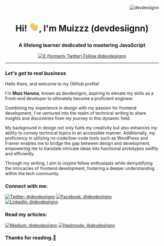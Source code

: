 <p align="right"> 
  <img src="https://komarev.com/ghpvc/?username=devdesiignn&color=00af54&style=flat-square&label=Profile+Views:" alt="devdesiignn" /> 
</p>

# <p align="center"> Hi! <img src="https://raw.githubusercontent.com/ABSphreak/ABSphreak/master/gifs/Hi.gif" width="32px">, I'm Muizzz (devdesiignn) </p>

### <p align="center"> A lifelong learner dedicated to mastering JavaScript </p>

<p align="center"> 
  <a href="https://twitter.com/devdesiignn" target="blank">
    <img alt="X (formerly Twitter) Follow @devdesiignn" src="https://img.shields.io/twitter/follow/devdesiignn?style=for-the-badge&logo=x&color=007cbe">
  </a>
</p>

---

### _Let's get to real business_

Hello there, and welcome to my GitHub profile!

I'm **Muiz Haruna**, known as devdesiignn, aspiring to elevate my skills as a Front-end developer to ultimately become a proficient engineer.

Combining my experience in design with my passion for frontend development, I've ventured into the realm of technical writing to share insights and discoveries from my journey in this dynamic field.

My background in design not only fuels my creativity but also enhances my ability to convey technical topics in an accessible manner. Additionally, my proficiency in utilizing no-code/low-code tools such as WordPress and Framer enables me to bridge the gap between design and development, empowering me to translate intricate ideas into functional prototypes swiftly and efficiently.

Through my writing, I aim to inspire fellow enthusiasts while demystifying the intricacies of frontend development, fostering a deeper understanding within the tech community.

### Connect with me:

[![Twitter: @devdesiignn](https://img.shields.io/badge/twitter-1D9BF0?style=for-the-badge&logo=X&logoColor=white)](https://twitter.com/devdesiignn) [![Facebook: @devdesiignn](https://img.shields.io/badge/facebook-0866FF?style=for-the-badge&logo=facebook&logoColor=white)](https://facebook.com/devdesiignnn) [![LinkedIn: @devdesiignn](https://img.shields.io/badge/linkedin-0A66C2?style=for-the-badge&logo=linkedin&logoColor=white)](https://www.linkedin.com/in/devdesiignn/)

### Read my articles:

[![Medium: @devdesiignn](https://img.shields.io/badge/Medium-1a8917?style=for-the-badge&logo=medium&logoColor=white)](https://medium.com/@devdesiignn) [![Hashnode: @devdesiignn](https://img.shields.io/badge/Hashnode-2563eb?style=for-the-badge&logo=hashnode&logoColor=white)](https://hashnode.com/@devdesiignn)

### Thanks for reading.🙏

